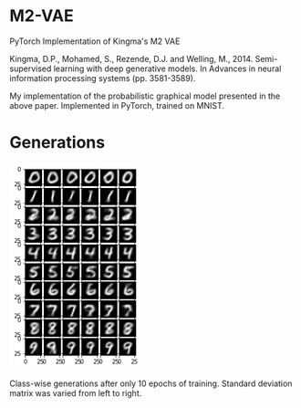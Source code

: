 # M2-VAE
PyTorch Implementation of Kingma's M2 VAE

Kingma, D.P., Mohamed, S., Rezende, D.J. and Welling, M., 2014. Semi-supervised learning with deep generative models. In Advances in neural information processing systems (pp. 3581-3589).

My implementation of the probabilistic graphical model presented in the above paper. Implemented in PyTorch, trained on MNIST.

# Generations

![generation](https://github.com/kartikeya-badola/M2-VAE/blob/master/classwise_generations.png)

Class-wise generations after only 10 epochs of training. Standard deviation matrix was varied from left to right.
